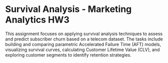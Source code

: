 # Survival Analysis - Marketing Analytics HW3

This assignment focuses on applying survival analysis techniques to assess and predict subscriber churn based on a telecom dataset. The tasks include building and comparing parametric Accelerated Failure Time (AFT) models, visualizing survival curves, calculating Customer Lifetime Value (CLV), and exploring customer segments to identify retention strategies.
